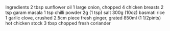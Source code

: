 Ingredients
2 tbsp sunflower oil
1 large onion, chopped
4 chicken breasts
2 tsp garam masala
1 tsp chilli powder
2g (1 tsp) salt
300g (10oz) basmati rice
1 garlic clove, crushed
2.5cm piece fresh ginger, grated
850ml (1 1/2pints) hot chicken stock
3 tbsp chopped fresh coriander